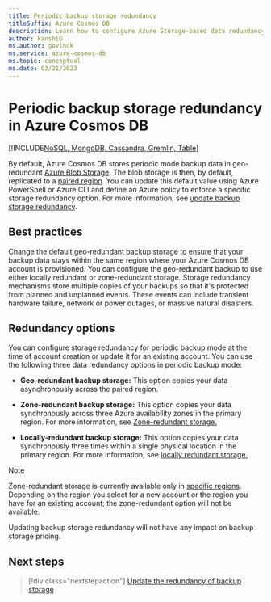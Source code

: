 ```yaml
---
title: Periodic backup storage redundancy
titleSuffix: Azure Cosmos DB
description: Learn how to configure Azure Storage-based data redundancy for periodic backup in Azure Cosmos DB accounts.
author: kanshiG
ms.author: govindk
ms.service: azure-cosmos-db
ms.topic: conceptual
ms.date: 03/21/2023
---
```


# Periodic backup storage redundancy in Azure Cosmos DB

[!INCLUDE[NoSQL, MongoDB, Cassandra, Gremlin, Table](includes/appliesto-nosql-mongodb-cassandra-gremlin-table.md)]

By default, Azure Cosmos DB stores periodic mode backup data in geo-redundant [Azure Blob Storage](/azure/storage/common/storage-redundancy). The blob storage is then, by default, replicated to a [paired region](/azure/availability-zones/cross-region-replication-azure). You can update this default value using Azure PowerShell or Azure CLI and define an Azure policy to enforce a specific storage redundancy option. For more information, see [update backup storage redundancy](periodic-backup-update-storage-redundancy.md).

## Best practices

Change the default geo-redundant backup storage to ensure that your backup data stays within the same region where your Azure Cosmos DB account is provisioned. You can configure the geo-redundant backup to use either locally redundant or zone-redundant storage. Storage redundancy mechanisms store multiple copies of your backups so that it's protected from planned and unplanned events. These events can include transient hardware failure, network or power outages, or massive natural disasters.

## Redundancy options

You can configure storage redundancy for periodic backup mode at the time of account creation or update it for an existing account. You can use the following three data redundancy options in periodic backup mode:

- **Geo-redundant backup storage:** This option copies your data asynchronously across the paired region.

- **Zone-redundant backup storage:** This option copies your data synchronously across three Azure availability zones in the primary region. For more information, see [Zone-redundant storage.](/azure/storage/common/storage-redundancy#redundancy-in-the-primary-region)

- **Locally-redundant backup storage:** This option copies your data synchronously three times within a single physical location in the primary region. For more information, see [locally redundant storage.](/azure/storage/common/storage-redundancy#redundancy-in-the-primary-region)

> [!NOTE]
> Zone-redundant storage is currently available only in [specific regions](/azure/availability-zones/az-region). Depending on the region you select for a new account or the region you have for an existing account; the zone-redundant option will not be available.
>
> Updating backup storage redundancy will not have any impact on backup storage pricing.

## Next steps

> [!div class="nextstepaction"]
> [Update the redundancy of backup storage](periodic-backup-update-storage-redundancy.md)
